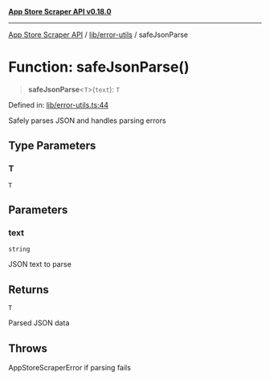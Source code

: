 [**App Store Scraper API v0.18.0**](../../../README.md)

***

[App Store Scraper API](../../../modules.md) / [lib/error-utils](../README.md) / safeJsonParse

# Function: safeJsonParse()

> **safeJsonParse**\<`T`\>(`text`): `T`

Defined in: [lib/error-utils.ts:44](https://github.com/facundoolano/app-store-scraper/blob/113d925388ad33c5af9077ca637c241f2bf7e574/lib/error-utils.ts#L44)

Safely parses JSON and handles parsing errors

## Type Parameters

### T

`T`

## Parameters

### text

`string`

JSON text to parse

## Returns

`T`

Parsed JSON data

## Throws

AppStoreScraperError if parsing fails
